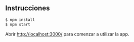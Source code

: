 ## Instrucciones

```bash
$ npm install
$ npm start
```

Abrir [http://localhost:3000/](http://127.0.0.1:3000/) para comenzar a utilizar la app.